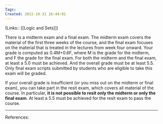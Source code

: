 ```yaml
---
Tags: 
Created: 2022-10-31 16:44:01
---
```

(Links:: [[Logic and Sets]])

There is a midterm exam and a final exam. The midterm exam covers the material of the first three weeks of the course, and the final exam focuses on the material that is treated in the lectures from week four onward. Your grade is computed as 0.4M+0.6F, where M is the grade for the midterm, and F the grade for the final exam. For both the midterm and the final exam, at least a 5.0 must be achieved. And the overall grade must be at least 5.5. Only final exam scripts submitted by students who are eligible to take this exam will be graded.

If your overall grade is insufficient (or you miss out on the midterm or final exam), you can take part in the resit exam, which covers all material of the course. In particular, **it is not possible to resit only the midterm or only the final exam**. At least a 5.5 must be achieved for the resit exam to pass the course.
___
References: